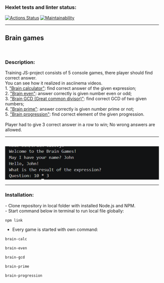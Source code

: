 ### Hexlet tests and linter status:
[![Actions Status](https://github.com/zerg959/frontend-project-44/actions/workflows/hexlet-check.yml/badge.svg)](https://github.com/zerg959/frontend-project-44/actions)
[![Maintainability](https://api.codeclimate.com/v1/badges/7217185a1f04b8e6b2a7/maintainability)](https://codeclimate.com/github/zerg959/frontend-project-44/maintainability)<br>
<hr></hr>
<h2>Brain games</h2><br>
<h3>Description:</h3>
Training JS-project consists of 5 console games, there player should find correct answer.<br>
You can see how it realized in asciinema videos.<br>
1. <a href="https://asciinema.org/a/xmB2tW024Wv9tWVc44vpYZljH">"Brain calculator"</a>: find correct answer of the given expression;<br>
2. <a href="https://asciinema.org/a/mkjC2GQcOlDChg7ZVjCw0uNna">"Brain even"</a>: answer correctly is given number even or odd;<br>
3. <a href="https://asciinema.org/a/gDMtaMni4JNJao7Jb3xFnPICm">"Brain GCD (Great common divisor)"</a>: find correct GCD of two given numbers;<br>
4. <a href="https://asciinema.org/a/1hrgJgkJu3ZXqjDzZnFc93jMJ">"Brain prime"</a>: answer correctly is given number prime or not;<br>
5. <a href="https://asciinema.org/a/SUdQtTYuo4COAYAn5lsCoQ0ze">"Brain progression"</a>: find correct element of the given progression.<br>
<br>
Player had to give 3 correct answer in a row to win; No wrong answers are allowed.<br>
<hr></hr><br>
<img src="https://github.com/zerg959/frontend-project-44/blob/main/brain-game.PNG" alt="screenshot">
<hr></hr>
<h3>Installation:</h3>
- Clone repository in local folder with installed Node.js and NPM.<br>
- Start command below in terminal to run local file globally:<br>

```
npm link
```

- Every game is started with own command:
```
brain-calc
```
```
brain-even
```
```
brain-gcd
```
```
brain-prime
```
```
brain-progression
```
